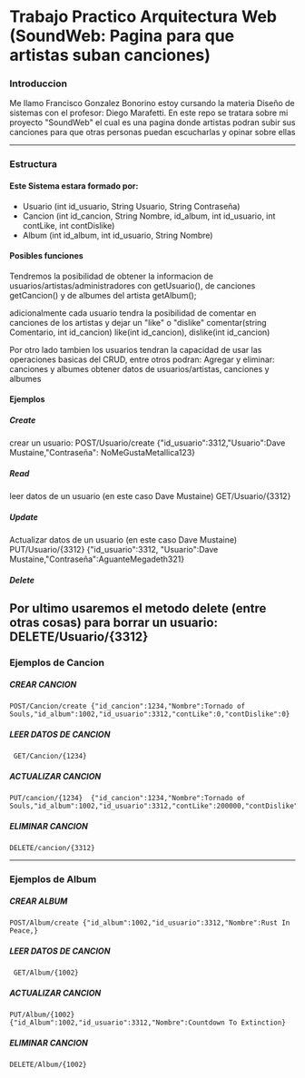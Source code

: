 # Trabajo Practico Arquitectura Web (SoundWeb: Pagina para que artistas suban canciones)
### Introduccion
Me llamo Francisco Gonzalez Bonorino estoy cursando la materia Diseño de sistemas con el profesor: Diego Marafetti. En este repo se tratara sobre mi proyecto "SoundWeb" el cual es una pagina donde artistas podran subir sus canciones para que otras personas puedan escucharlas y opinar sobre ellas

---

### Estructura
#### Este Sistema estara formado por:
- Usuario (int id_usuario, String Usuario, String Contraseña)
- Cancion (int id_cancion, String Nombre, id_album, int id_usuario, int contLike, int contDislike)
- Album (int id_album, int id_usuario, String Nombre)

#### Posibles funciones
  Tendremos la posibilidad de obtener la informacion de usuarios/artistas/administradores con getUsuario(), de canciones getCancion() y de albumes del artista getAlbum();

  adicionalmente cada usuario tendra la posibilidad de comentar en canciones de los artistas y dejar un "like" o "dislike" comentar(string Comentario, int id_cancion) like(int id_cancion), dislike(int id_cancion)

  Por otro lado tambien los usuarios tendran la capacidad de usar las operaciones basicas del CRUD, entre otros podran: Agregar y eliminar: canciones y albumes obtener datos de usuarios/artistas, canciones y albumes

  #### Ejemplos

  ##### Create
  crear un usuario:
POST/Usuario/create {"id_usuario":3312,"Usuario":Dave Mustaine,"Contraseña": NoMeGustaMetallica123}
  
  ##### Read
  leer datos de un usuario (en este caso Dave Mustaine)
  GET/Usuario/{3312}

  
  ##### Update
  Actualizar datos de un usuario (en este caso Dave Mustaine)
  PUT/Usuario/{3312}  {"id_usuario":3312, "Usuario":Dave Mustaine,"Contraseña":AguanteMegadeth321}
  ##### Delete
  Por ultimo usaremos el metodo delete (entre otras cosas) para borrar un usuario:
    DELETE/Usuario/{3312}
---
### Ejemplos de Cancion
  ##### CREAR CANCION 
    POST/Cancion/create {"id_cancion":1234,"Nombre":Tornado of Souls,"id_album":1002,"id_usuario":3312,"contLike":0,"contDislike":0}
  ##### LEER DATOS DE CANCION 
     GET/Cancion/{1234}
  ##### ACTUALIZAR CANCION
    PUT/cancion/{1234}  {"id_cancion":1234,"Nombre":Tornado of Souls,"id_album":1002,"id_usuario":3312,"contLike":200000,"contDislike":2}
  ##### ELIMINAR CANCION
    DELETE/cancion/{3312}
---
### Ejemplos de Album
  ##### CREAR ALBUM
    POST/Album/create {"id_album":1002,"id_usuario":3312,"Nombre":Rust In Peace,}
  ##### LEER DATOS DE CANCION 
     GET/Album/{1002}
  ##### ACTUALIZAR CANCION
    PUT/Album/{1002}  {"id_Album":1002,"id_usuario":3312,"Nombre":Countdown To Extinction}
  ##### ELIMINAR CANCION
    DELETE/Album/{1002}
